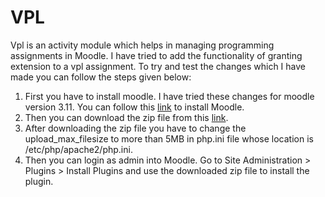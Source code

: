 # VPL
Vpl is an activity module which helps in managing programming assignments in Moodle. I have tried to add the functionality of granting extension to  a vpl assignment. To try and test the changes which I have made you can follow the steps given below:
1. First you have to install moodle. I have tried these changes for moodle version 3.11. You can follow this [link](https://docs.moodle.org/400/en/Step-by-step_Installation_Guide_for_Ubuntu) to install Moodle.
2. Then you can download the zip file from this [link](https://drive.google.com/file/d/1znAP1K1fgBIFrH_1tlg2G2WATSHAoGAh/view?usp=sharing). 
3. After downloading the zip file you have to change the upload_max_filesize to more than 5MB in php.ini file whose location is /etc/php/apache2/php.ini. 
4. Then you can login as admin into Moodle. Go to Site Administration > Plugins > Install Plugins and use the downloaded zip file to install the plugin.